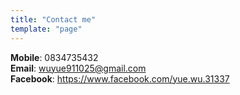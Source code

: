 ```yaml
---
title: "Contact me"
template: "page"
---
```


<b>Mobile</b>: 0834735432 <br>
<b>Email</b>: wuyue911025@gmail.com <br>
<b>Facebook</b>: https://www.facebook.com/yue.wu.31337